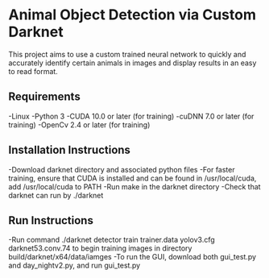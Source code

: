 # Animal Object Detection via Custom Darknet

This project aims to use a custom trained neural network to quickly and accurately identify certain animals in images and display results in an easy to read format.

## Requirements
-Linux
-Python 3
-CUDA 10.0 or later (for training)
-cuDNN 7.0 or later (for training)
-OpenCv 2.4 or later (for training)

## Installation Instructions
-Download darknet directory and associated python files
-For faster training, ensure that CUDA is installed and can be found in /usr/local/cuda, add /usr/local/cuda to PATH
-Run make in the darknet directory
-Check that darknet can run by ./darknet

## Run Instructions
-Run command ./darknet detector train trainer.data yolov3.cfg darknet53.conv.74 to begin training images in directory build/darknet/x64/data/iamges
-To run the GUI, download both gui_test.py and day_nightv2.py, and run gui_test.py
